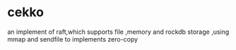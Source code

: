 # cekko
an implement of raft,which supports file ,memory and rockdb storage ,using mmap and sendfile to implements zero-copy
